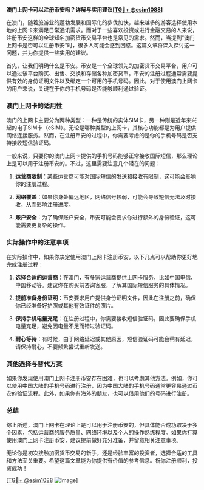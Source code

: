 **澳门上网卡可以注册币安吗？详解与实用建议[[TG💪+ @esim1088](https://t.me/s/esim1088)]**

在澳门，随着旅游业的蓬勃发展和国际化的步伐加快，越来越多的游客选择使用本地的上网卡来满足日常通讯需求。而对于一些喜欢投资或进行金融交易的人来说，注册币安这样的全球知名加密货币交易平台也是常见的需求。然而，当提到“澳门上网卡是否可以注册币安”时，很多人可能会感到困惑。这篇文章将深入探讨这一问题，并为你提供一些实用的建议。

首先，让我们明确什么是币安。币安是一个全球领先的加密货币交易平台，用户可以通过该平台购买、出售、交换和存储各种加密货币。币安的注册过程通常需要提供有效的身份证明文件以及绑定一个可用的手机号码。因此，对于使用澳门上网卡的用户来说，关键在于你的手机号码是否能够顺利通过验证。

### 澳门上网卡的适用性

澳门的上网卡主要分为两种类型：一种是传统的实体SIM卡，另一种则是近年来兴起的电子SIM卡（eSIM）。无论是哪种类型的上网卡，其核心功能都是为用户提供网络连接服务。然而，在注册币安的过程中，你需要考虑的是你的手机号码是否支持接收短信验证码。

一般来说，只要你的澳门上网卡提供的手机号码能够正常接收国际短信，那么理论上是可以用于注册币安的。不过，这里需要注意几个潜在的问题：

1. **运营商限制**：某些运营商可能对国际短信的发送和接收有限制，这可能会影响你的注册过程。
   
2. **网络覆盖**：如果你身处偏远地区，网络信号较弱，可能会导致短信无法及时接收，从而影响注册进度。

3. **账户安全**：为了确保账户安全，币安可能会要求你进行额外的身份验证，这可能需要更复杂的操作。

### 实际操作中的注意事项

在实际操作中，如果你决定使用澳门上网卡注册币安，以下几点可以帮助你更好地完成注册过程：

1. **选择合适的运营商**：在澳门，有多家运营商提供上网卡服务，比如中国电信、中国移动等。建议你在购买前咨询客服，了解其国际短信服务的具体情况。

2. **提前准备身份证明**：币安要求用户提供身份证明文件，因此在注册之前，确保你已经准备好护照或其他有效证件的照片。

3. **保持手机电量充足**：在注册过程中，你需要接收短信验证码，因此要确保手机电量充足，避免因电量不足而错过验证码。

4. **耐心等待**：有时候，由于网络延迟或其他原因，短信验证码可能会稍有延迟，请保持耐心，不要频繁尝试重新发送。

### 其他选择与替代方案

如果你发现使用澳门上网卡注册币安存在困难，也可以考虑其他方法。例如，你可以使用中国大陆的手机号码进行注册，因为中国大陆的手机号码通常更容易通过币安的验证流程。此外，如果你有海外的朋友，也可以借用他们的号码进行注册。

### 总结

综上所述，澳门上网卡在理论上是可以用于注册币安的，但具体能否成功取决于多个因素，包括运营商的服务质量、网络环境以及个人的操作熟练程度。如果你打算使用澳门上网卡注册币安，建议提前做好充分准备，并留意相关注意事项。

无论你是初次接触加密货币交易的新手，还是经验丰富的投资者，选择合适的工具和方法至关重要。希望这篇文章能为你提供有价值的参考信息。祝你注册顺利，投资成功！

[[TG💪+ @esim1088](https://t.me/s/esim1088) ![Image](https://i.postimg.cc/4NQfJmqS/Snipaste-2025-05-13-00-14-12.png)]